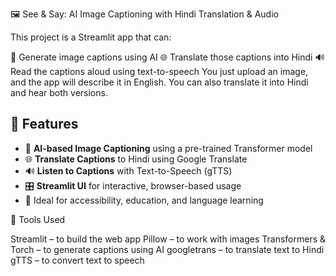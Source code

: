 🖼️ See & Say: AI Image Captioning with Hindi Translation & Audio

This project is a Streamlit app that can:

📸 Generate image captions using AI
🌐 Translate those captions into Hindi
🔊 Read the captions aloud using text-to-speech
You just upload an image, and the app will describe it in English. You can also translate it into Hindi and hear both versions.


## 🚀 Features

- 📸 **AI-based Image Captioning** using a pre-trained Transformer model
- 🌐 **Translate Captions** to Hindi using Google Translate
- 🔊 **Listen to Captions** with Text-to-Speech (gTTS)
- 🎛️ **Streamlit UI** for interactive, browser-based usage
- 🧠 Ideal for accessibility, education, and language learning



🔧 Tools Used

Streamlit – to build the web app
Pillow – to work with images
Transformers & Torch – to generate captions using AI
googletrans – to translate text to Hindi
gTTS – to convert text to speech


